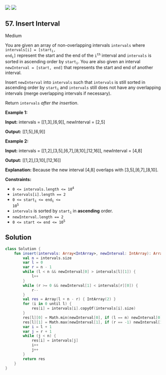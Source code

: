 [![](https://img.shields.io/github/stars/javadev/LeetCode-in-Kotlin?label=Stars&style=flat-square)](https://github.com/javadev/LeetCode-in-Kotlin)
[![](https://img.shields.io/github/forks/javadev/LeetCode-in-Kotlin?label=Fork%20me%20on%20GitHub%20&style=flat-square)](https://github.com/javadev/LeetCode-in-Kotlin/fork)

## 57\. Insert Interval

Medium

You are given an array of non-overlapping intervals `intervals` where <code>intervals[i] = [start<sub>i</sub>, end<sub>i</sub>]</code> represent the start and the end of the <code>i<sup>th</sup></code> interval and `intervals` is sorted in ascending order by <code>start<sub>i</sub></code>. You are also given an interval `newInterval = [start, end]` that represents the start and end of another interval.

Insert `newInterval` into `intervals` such that `intervals` is still sorted in ascending order by <code>start<sub>i</sub></code> and `intervals` still does not have any overlapping intervals (merge overlapping intervals if necessary).

Return `intervals` _after the insertion_.

**Example 1:**

**Input:** intervals = \[\[1,3],[6,9]], newInterval = [2,5]

**Output:** [[1,5],[6,9]]

**Example 2:**

**Input:** intervals = \[\[1,2],[3,5],[6,7],[8,10],[12,16]], newInterval = [4,8]

**Output:** [[1,2],[3,10],[12,16]]

**Explanation:** Because the new interval [4,8] overlaps with [3,5],[6,7],[8,10].

**Constraints:**

*   <code>0 <= intervals.length <= 10<sup>4</sup></code>
*   `intervals[i].length == 2`
*   <code>0 <= start<sub>i</sub> <= end<sub>i</sub> <= 10<sup>5</sup></code>
*   `intervals` is sorted by <code>start<sub>i</sub></code> in **ascending** order.
*   `newInterval.length == 2`
*   <code>0 <= start <= end <= 10<sup>5</sup></code>

## Solution

```kotlin
class Solution {
    fun insert(intervals: Array<IntArray>, newInterval: IntArray): Array<IntArray> {
        val n = intervals.size
        var l = 0
        var r = n - 1
        while (l < n && newInterval[0] > intervals[l][1]) {
            l++
        }
        while (r >= 0 && newInterval[1] < intervals[r][0]) {
            r--
        }
        val res = Array(l + n - r) { IntArray(2) }
        for (i in 0 until l) {
            res[i] = intervals[i].copyOf(intervals[i].size)
        }
        res[l][0] = Math.min(newInterval[0], if (l == n) newInterval[0] else intervals[l][0])
        res[l][1] = Math.max(newInterval[1], if (r == -1) newInterval[1] else intervals[r][1])
        var i = l + 1
        var j = r + 1
        while (j < n) {
            res[i] = intervals[j]
            i++
            j++
        }
        return res
    }
}
```